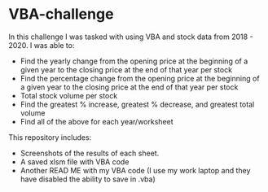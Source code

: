 # VBA-challenge

In this challenge I was tasked with using VBA and stock data from 2018 - 2020. I was able to:

- Find the yearly change from the opening price at the beginning of a given year to the closing price at the end of that year per stock
- Find the percentage change from the opening price at the beginning of a given year to the closing price at the end of that year per stock
- Total stock volume per stock
- Find the greatest % increase, greatest % decrease, and greatest total volume
- Find all of the above for each year/worksheet

This repository includes:

- Screenshots of the results of each sheet.
- A saved xlsm file with VBA code 
- Another READ ME with my VBA code (I use my work laptop and they have disabled the ability to save in .vba)



